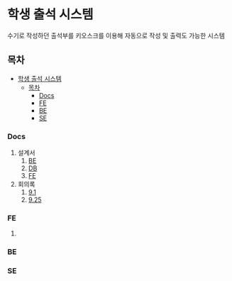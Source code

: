 # 학생 출석 시스템
  수기로 작성하던 출석부를 키오스크를 이용해 자동으로 작성 및 출력도 가능한 시스템

## 목차
- [학생 출석 시스템](#학생-출석-시스템)
  - [목차](#목차)
    - [Docs](#docs)
    - [FE](#fe)
    - [BE](#be)
    - [SE](#se)
### Docs
  1. 설계서
     1. [BE](./Document/기능설계서/BESpecification.md)
     2. [DB](./Document/기능설계서/DBSpecification.md)
     3. [FE](./Document/화면설계서/StoryBoard.png)
  2. 회의록
     1. [9.1](./Document/회의록/9.19MM.md)
     2. [9.25](./Document/회의록/9.25MM.md)
### FE
  1. 
### BE

### SE